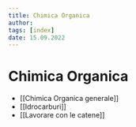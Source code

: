 ```yaml
---
title: Chimica Organica
author: 
tags: [index]
date: 15.09.2022
---
```

# Chimica Organica
- [[Chimica Organica generale]]
- [[Idrocarburi]]
- [[Lavorare con le catene]]
